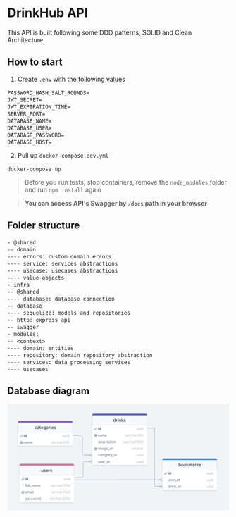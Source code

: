 # DrinkHub API
This API is built following some DDD patterns, SOLID and Clean Architecture.

## How to start
1. Create `.env` with the following values
```
PASSWORD_HASH_SALT_ROUNDS=
JWT_SECRET=
JWT_EXPIRATION_TIME=
SERVER_PORT=
DATABASE_NAME=
DATABASE_USER=
DATABASE_PASSWORD=
DATABASE_HOST=
```

2. Pull up `docker-compose.dev.yml`
```
docker-compose up
```

> Before you run tests, stop containers, remove the `node_modules` folder and run `npm install` again

> **You can access API's Swagger by `/docs` path in your browser**

## Folder structure
```
- @shared
-- domain
---- errors: custom domain errors
---- service: services abstractions
---- usecase: usecases abstractions
---- value-objects
- infra
-- @shared
---- database: database connection
-- database
---- sequelize: models and repositories
-- http: express api
-- swagger
- modules:
-- <context>
---- domain: entities
---- repository: domain repository abstraction
---- services: data processing services
---- usecases 
```

## Database diagram
![Database diagram](./docs/images/db-diagram.png)

